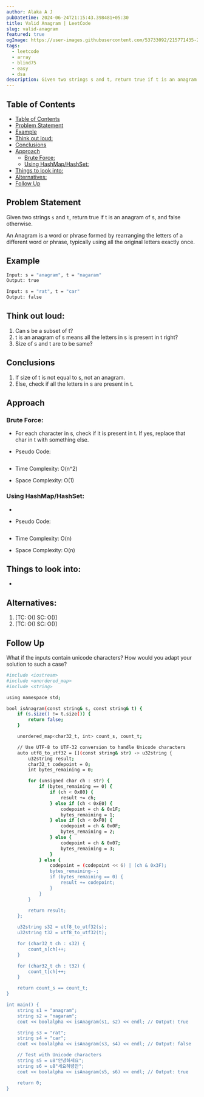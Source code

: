```yaml
---
author: Alaka A J
pubDatetime: 2024-06-24T21:15:43.398481+05:30
title: Valid Anagram | LeetCode
slug: valid-anagram
featured: true
ogImage: https://user-images.githubusercontent.com/53733092/215771435-25408246-2309-4f8b-a781-1f3d93bdf0ec.png
tags:
  - leetcode
  - array
  - blind75
  - easy
  - dsa
description: Given two strings s and t, return true if t is an anagram of s, and false otherwise.
---
```


## Table of Contents

- [Table of Contents](#table-of-contents)
- [Problem Statement](#problem-statement)
- [Example](#example)
- [Think out loud:](#think-out-loud)
- [Conclusions](#conclusions)
- [Approach](#approach)
  - [Brute Force:](#brute-force)
  - [Using HashMap/HashSet:](#using-hashmaphashset)
- [Things to look into:](#things-to-look-into)
- [Alternatives:](#alternatives)
- [Follow Up](#follow-up)

## Problem Statement

Given two strings `s` and `t`, return true if t is an anagram of s, and false otherwise.

An Anagram is a word or phrase formed by rearranging the letters of a different word or phrase, typically using all the original letters exactly once.

## Example

```bash
Input: s = "anagram", t = "nagaram"
Output: true

Input: s = "rat", t = "car"
Output: false
```

## Think out loud:

1. Can s be a subset of t?
2. t is an anagram of s means all the letters in s is present in t right?
3. Size of s and t are to be same?

## Conclusions

1. If size of t is not equal to s, not an anagram.
2. Else, check if all the letters in s are present in t.

## Approach

### Brute Force:

- For each character in s, check if it is present in t. If yes, replace that char in t with something else.
- Pseudo Code:

  ```

  ```

- Time Complexity: O(n^2)
- Space Complexity: O(1)

### Using HashMap/HashSet:

-
- Pseudo Code:

  ```

  ```

- Time Complexity: O(n)
- Space Complexity: O(n)

## Things to look into:

-

## Alternatives:

1.  [TC: O() SC: O()]
2.  [TC: O() SC: O()]

## Follow Up

What if the inputs contain unicode characters? How would you adapt your solution to such a case?

```bash
#include <iostream>
#include <unordered_map>
#include <string>

using namespace std;

bool isAnagram(const string& s, const string& t) {
    if (s.size() != t.size()) {
        return false;
    }

    unordered_map<char32_t, int> count_s, count_t;

    // Use UTF-8 to UTF-32 conversion to handle Unicode characters
    auto utf8_to_utf32 = [](const string& str) -> u32string {
        u32string result;
        char32_t codepoint = 0;
        int bytes_remaining = 0;

        for (unsigned char ch : str) {
            if (bytes_remaining == 0) {
                if (ch < 0x80) {
                    result += ch;
                } else if (ch < 0xE0) {
                    codepoint = ch & 0x1F;
                    bytes_remaining = 1;
                } else if (ch < 0xF0) {
                    codepoint = ch & 0x0F;
                    bytes_remaining = 2;
                } else {
                    codepoint = ch & 0x07;
                    bytes_remaining = 3;
                }
            } else {
                codepoint = (codepoint << 6) | (ch & 0x3F);
                bytes_remaining--;
                if (bytes_remaining == 0) {
                    result += codepoint;
                }
            }
        }

        return result;
    };

    u32string s32 = utf8_to_utf32(s);
    u32string t32 = utf8_to_utf32(t);

    for (char32_t ch : s32) {
        count_s[ch]++;
    }

    for (char32_t ch : t32) {
        count_t[ch]++;
    }

    return count_s == count_t;
}

int main() {
    string s1 = "anagram";
    string s2 = "nagaram";
    cout << boolalpha << isAnagram(s1, s2) << endl; // Output: true

    string s3 = "rat";
    string s4 = "car";
    cout << boolalpha << isAnagram(s3, s4) << endl; // Output: false

    // Test with Unicode characters
    string s5 = u8"안녕하세요";
    string s6 = u8"세요하녕안";
    cout << boolalpha << isAnagram(s5, s6) << endl; // Output: true

    return 0;
}
```

